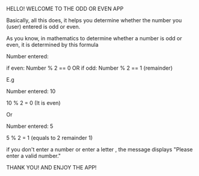 HELLO! WELCOME TO THE ODD OR EVEN APP

Basically, all this does, it helps you determine whether the number you (user) entered is odd or even.

As you know, in mathematics to determine whether a number is odd or even, it is determined by this formula

Number entered:

if even: Number % 2 == 0
 OR
if odd: Number % 2 == 1 (remainder)

E.g

Number entered: 10

10 % 2 = 0 (It is even)

Or

Number entered: 5

5 % 2 = 1 (equals to 2 remainder 1)

if you don't enter a number or enter a letter , the message displays "Please enter a valid number."


THANK YOU! AND ENJOY THE APP!
